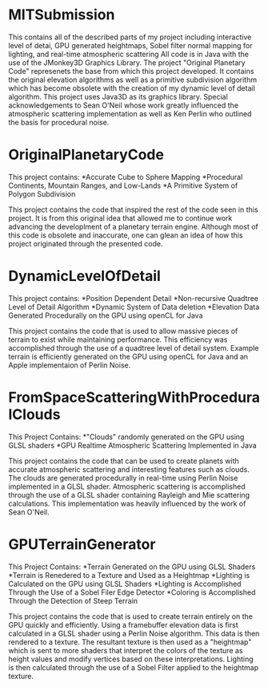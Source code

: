 MITSubmission
=============

This contains all of the described parts of my project including interactive level of detai, GPU generated heightmaps, Sobel filter normal mapping for lighting, and real-time atmospheric scattering
All code is in Java with the use of the JMonkey3D Graphics Library. The project "Original Planetary Code" represenets the base from which this project developed.
It contains the original elevation algorithms as well as a primitive subdivision algorithm which has become obsolete with the creation of my 
dynamic level of detail algorithm. This project uses Java3D as its graphics library. 
Special acknowledgements to Sean O'Neil whose work greatly influenced the atmospheric scattering implementation as well
as Ken Perlin who outlined the basis for procedural noise. 

OriginalPlanetaryCode
=======================
This project contains: 
*Accurate Cube to Sphere Mapping
*Procedural Continents, Mountain Ranges, and Low-Lands
*A Primitive System of Polygon Subdivision

This project contains the code that inspired the rest of the code seen in this project. It is from this original idea that 
allowed me to continue work advancing the developlment of a planetary terrain engine. Although most of this code is obsolete 
and inaccurate, one can glean an idea of how this project originated through the presented code.

DynamicLevelOfDetail
=======================
This project contains:
*Position Dependent Detail
*Non-recursive Quadtree Level of Detail Algorithm
*Dynamic System of Data deletion
*Elevation Data Generated Procedurally on the GPU using openCL for Java

This project contains the code that is used to allow massive pieces of terrain to exist while maintaining performance. 
This efficiency was accomplished through the use of a quadtree level of detail system. Example terrain is efficiently generated
on the GPU using openCL for Java and an Apple implementaion of Perlin Noise. 


FromSpaceScatteringWithProceduralClouds
========================
This Project Contains:
*"Clouds" randomly generated on the GPU using GLSL shaders
*GPU Realtime Atmospheric Scattering Implemented in Java

This project contains the code that can be used to create planets with accurate atmospheric scattering and 
interesting features such as clouds. The clouds are generated procedurally in real-time using Perlin Noise implemented
in a GLSL shader. Atmospheric scattering is accomplished through the use of a GLSL shader containing Rayleigh and Mie
scattering calculations. This implementation was heavily influenced by the work of Sean O'Neil. 


GPUTerrainGenerator
========================
This Project Contains:
*Terrain Generated on the GPU using GLSL Shaders
*Terrain is Renedered to a Texture and Used as a Heightmap
*Lighting is Calculated on the GPU using GLSL Shaders 
*Lighting is Accomplished Through the Use of a Sobel Filer Edge Detector
*Coloring is Accomplished Through the Detection of Steep Terrain

This project contains the code that is used to create terrain entirely on the GPU quickly and efficiently. Using a framebuffer
elevation data is first calculated in a GLSL shader using a Perlin Noise algorithm. This data is then rendered to a texture.
The resultant texture is then used as a "heightmap" which is sent to more shaders that interpret the colors of the texture 
as height values and modify vertices based on these interpretations. Lighting is then calculated through the use of a Sobel Filter applied
to the heightmap texture. 





